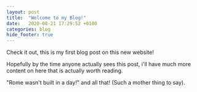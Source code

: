 ```yaml
---
layout: post
title:  "Welcome to my Blog!"
date:   2020-08-21 17:29:52 +0100
categories: blog
hide_footer: true
---
```

Check it out, this is my first blog post on this new website!

Hopefully by the time anyone actually sees this post, i'll have much more content on here that is actually worth reading.

"Rome wasn't built in a day!" and all that! (Such a mother thing to say).
